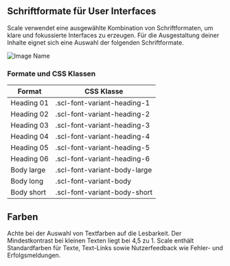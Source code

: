 ## Schriftformate für User Interfaces

Scale verwendet eine ausgewählte Kombination von Schriftformaten, um klare und fokussierte Interfaces zu erzeugen. Für die Ausgestaltung deiner Inhalte eignet sich eine Auswahl der folgenden Schriftformate.

![Image Name](assets/2_guidelines/3_typography/Formate.png)

### Formate und CSS Klassen

| Format     | CSS Klasse                   |
| ---------- | ---------------------------- |
| Heading 01 | .scl-font-variant-heading-1  |
| Heading 02 | .scl-font-variant-heading-2  |
| Heading 03 | .scl-font-variant-heading-3  |
| Heading 04 | .scl-font-variant-heading-4  |
| Heading 05 | .scl-font-variant-heading-5  |
| Heading 06 | .scl-font-variant-heading-6  |
| Body large | .scl-font-variant-body-large |
| Body long  | .scl-font-variant-body       |
| Body short | .scl-font-variant-body-short |

## Farben

Achte bei der Auswahl von Textfarben auf die Lesbarkeit. Der Mindestkontrast bei kleinen Texten liegt bei 4,5 zu 1.
Scale enthält Standardfarben für Texte, Text-Links sowie Nutzerfeedback wie Fehler- und Erfolgsmeldungen.
